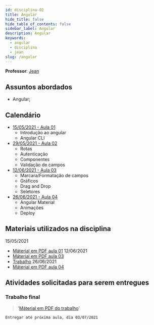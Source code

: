 ```yaml
---
id: disciplina-02
title: Angular
hide_title: false
hide_table_of_contents: false
sidebar_label: Angular
description: Angular
keywords:
  - angular
  - disciplina
  - jean
slug: /angular
---
```


<!-- Corrigir isso aqui depois -->
**Professor**: [Jean](/professores/jean)

## Assuntos abordados

- Angular;

## Calendário

- [15/05/2021 - Aula 01](/blog/5)
  - Introdução ao angular
  - Angular CLI
- [29/05/2021 - Aula 02](/blog/6)
  - Rotas
  - Autenticação
  - Componentes
  - Validação de campos
- [12/06/2021 - Aula 03](/blog/7)
  - Marcara/Formatação de campos
  - Gráficos
  - Drag and Drop
  - Seletores
- [26/06/2021 - Aula 04](/blog/8)
  - Angular Material
  - Animações
  - Deploy

## Materiais utilizados na disciplina
15/05/2021
  - [Máterial em PDF aula 01](/docs/aula-5/angular.pdf)
12/06/2021
  - [Máterial em PDF aula 03](/docs/aula-7/angular-aula3.pdf)
  - [Trabalho](/docs/aula-7/trabalho.pdf)
26/06/2021
  - [Máterial em PDF aula 04](/docs/aula-8/angular-aula4.pdf)

## Atividades solicitadas para serem entregues

### Trabalho final
>'[Máterial em PDF do trabalho](/docs/aula-7/trabalho.pdf)'

```Entregar até próxima aula, dia 03/07/2021```